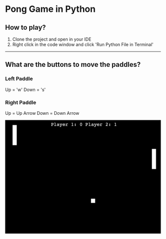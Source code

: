 # Pong Game in Python

## How to play?

1. Clone the project and open in your IDE
2. Right click in the code window and click 'Run Python File in Terminal'

---
## **What are the buttons to move the paddles?**

### Left Paddle

Up = 'w'
Down = 's'

### Right Paddle

Up = Up Arrow
Down = Down Arrow

![Screenshot of the game](https://github.com/timcastillogill/Pong-Game/blob/main/Game_Example_Picture.png?raw=true)
